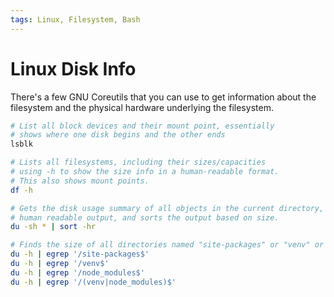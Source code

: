 ```yaml
---
tags: Linux, Filesystem, Bash
---
```


# Linux Disk Info

There's a few GNU Coreutils that you can use to get information about the filesystem and the physical hardware underlying the filesystem.

```bash
# List all block devices and their mount point, essentially
# shows where one disk begins and the other ends
lsblk

# Lists all filesystems, including their sizes/capacities
# using -h to show the size info in a human-readable format.
# This also shows mount points.
df -h

# Gets the disk usage summary of all objects in the current directory,
# human readable output, and sorts the output based on size.
du -sh * | sort -hr

# Finds the size of all directories named "site-packages" or "venv" or "node_modules"
du -h | egrep '/site-packages$'
du -h | egrep '/venv$'
du -h | egrep '/node_modules$'
du -h | egrep '/(venv|node_modules)$'
```
